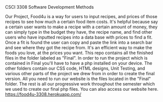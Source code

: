 CSCI 3308 Software Development Methods

Our Project, Food4u is a way for users to input recipes, and prices of those recipes to see how much a certain food item costs. It's helpful because say a certain user wants to make a recipe with a certain amount of money, they can simply type in the budget they have, the recipe name, and find other users who have inputted recipes into a data base with prices to find a fit. Once a fit is found the user can copy and paste the link into a search bar and see where they got the recipe from. It's an efficient way to make the foods you love, at the prices you want.
This repo contains all the finished files in the folder labeled as "Final". In order to run the project which is contained in Final you'll have to have a php installed on your device. The other folders contain our CSS code, HTML designs, Unit Testing, and various other parts of the project we drew from in order to create the final version. All you need to run our website is the files located in the "Final" folder. The rest is all our progressive work throughout the semester which we used to create our final php files.
You can also access our website here.
https://food4u-3308.herokuapp.com/
